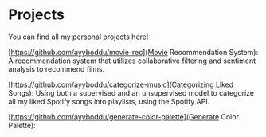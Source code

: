 # Projects
You can find all my personal projects here!

[https://github.com/ayyboddu/movie-rec](Movie Recommendation System): A recommendation system that utilizes collaborative filtering and sentiment analysis to recommend films.

[https://github.com/ayyboddu/categorize-music](Categorizing Liked Songs): Using both a supervised and an unsupervised model to categorize all my liked Spotify songs into playlists, using the Spotify API.

[https://github.com/ayyboddu/generate-color-palette](Generate Color Palette): 
